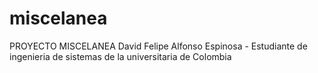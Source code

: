 # miscelanea
PROYECTO MISCELANEA 
David Felipe Alfonso Espinosa - Estudiante de ingenieria de sistemas de la universitaria de Colombia
